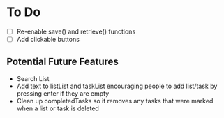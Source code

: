 # To Do
- [ ] Re-enable save() and retrieve() functions
- [ ] Add clickable buttons
## Potential Future Features
- Search List
- Add text to listList and taskList encouraging people to add list/task by pressing enter if they are empty
- Clean up completedTasks so it removes any tasks that were marked when a list or task is deleted